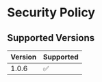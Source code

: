 # Security Policy

## Supported Versions

| Version | Supported          |
| ------- | ------------------ |
| 1.0.6   | :white_check_mark: |

